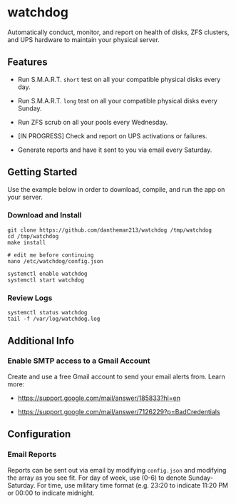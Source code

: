 # watchdog

Automatically conduct, monitor, and report on health of disks, ZFS clusters, and UPS hardware to maintain your physical server.

## Features

* Run S.M.A.R.T. `short` test on all your compatible physical disks every day.

* Run S.M.A.R.T. `long` test on all your compatible physical disks every Sunday.

* Run ZFS scrub on all your pools every Wednesday.

* [IN PROGRESS] Check and report on UPS activations or failures.

* Generate reports and have it sent to you via email every Saturday.

## Getting Started

Use the example below in order to download, compile, and run the app on your server.

### Download and Install

```
git clone https://github.com/dantheman213/watchdog /tmp/watchdog
cd /tmp/watchdog
make install

# edit me before continuing
nano /etc/watchdog/config.json

systemctl enable watchdog
systemctl start watchdog
```

### Review Logs

```
systemctl status watchdog
tail -f /var/log/watchdog.log
```

## Additional Info

### Enable SMTP access to a Gmail Account

Create and use a free Gmail account to send your email alerts from. Learn more:

* https://support.google.com/mail/answer/185833?hl=en

* https://support.google.com/mail/answer/7126229?p=BadCredentials

## Configuration

### Email Reports

Reports can be sent out via email by modifying `config.json` and modifying the array as you see fit. For day of week, use (0-6) to denote Sunday-Saturday. For time, use military time format (e.g. 23:20 to indicate 11:20 PM or 00:00 to indicate midnight.

